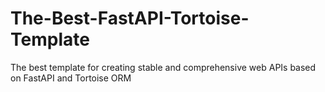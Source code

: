 # The-Best-FastAPI-Tortoise-Template
The best template for creating stable and comprehensive web APIs based on FastAPI and Tortoise ORM
